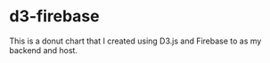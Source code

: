 # d3-firebase
This is a donut chart that I created using D3.js and Firebase to as my backend and host.
